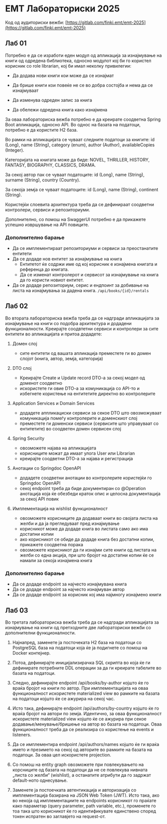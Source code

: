# ЕМТ Лабораториски 2025

Код од аудиториски вежби: [https://gitlab.com/finki.emt/emt-2025](https://gitlab.com/finki.emt/emt-2025)

## Лаб 01

Потребно е да се изработи еден модул од апликација за изнајмување на книги од одредена библиотека, односно модулот кој би го користел корисник со role librarian, кој би имал неколку привилегии:

- Да додава нови книги кои може да се изнајмат

- Да брише книги кои повеќе не се во добра состојба и нема да се изнајмуваат

- Да изменува одреден запис за книга

- Да обележи одредена книга како изнајмена

За оваа лабораториска вежба потребно е да креирате соодветна Spring Boot апликација, односно API. Во однос на базата на податоци, потребно е да користите H2 база.

Во рамки на апликацијата се чуваат следните податоци за книгите: id (Long), name (String), category (enum), author (Author), availableCopies (Integer).

Категоријата на книгата може да биде: NOVEL, THRILLER, HISTORY, FANTASY, BIOGRAPHY, CLASSICS, DRAMA.

За секој автор пак се чуваат податоците: id (Long), name (String), surname (String), country (Country).

За секоја земја се чуваат податоците: id (Long), name (String), continent (String).

Користејќи слоевита архитектура треба да се дефинираат соодветни контролери, сервиси и репозиториуми.

Дополнително, со помош на SwaggerUI потребно е да прикажете успешно извршување на API повиците.

### Дополнително барање

- Да се имплементираат репозиториуми и сервиси за преостанатите ентитети
- Да се додаде нов ентитет за изнајмување на книга
  - Ентитетот ќе содржи име од кој корисник е изнајмена книгата и референца до книгата. 
  - Да се изменат контролерот и сервисот за изнајмување на книга да го користи новиот ентитет.
- Да се додаде репозиториум, серис и ендпоинт за добивање на листа на изнајмувања за дадена книга. `/api/books/{id}/rentals`

## Лаб 02

Во втората лабораториска вежба треба да се надгради апликацијата за изнајмување на книги со подобра архитектура и додадени функционалности. Креирајте соодвтетни сервиси и контролери за сите ентитети во апликацијата и притоа додадете:

1. Домен слој
   - сите ентитети од вашата апликација преместете ги во домен слојот (книга, автор, земја, категорија)


2. DTO слој
   - Креирајте Create и Update record DTO-a за секој модел од доменот соодветно
   - искористете ги овие DTO-a за комуникација со API-то и избегнете користење на ентитетите директно во контролерите


3. Application Services и Domain Services
   - додадете аппликациски сервиси за секое DTO што овозможуваат комуникација помеѓу контролерите и доменскиот слој
   - преместете ги доменски сервиси (сервисите што управуваат со ентитетите) во соодветен домен сервисен слој


4. Spring Security
   - овозможете најава на апликацијата
   - корисниците можат да имаат улога User или Librarian
   - креирајте соодветни DTO-a за најава и регистрација


5. Анотации со Springdoc OpenAPI
   - додадете соодветни анотации во контролерите користејќи го Springdoc OpenAPI
   - секој endpoint треба да биде документиран со @Operation анотација која ќе обезбеди краток опис и целосна документација за секој API повик


6. Имплементација на wishlist функционалност
   - овозможете корисниците да додаваат книги во својата листа на желби и да ја прегледуваат пред изнајмување
   - корисникот може да додаде книга во листата само ако има достапни копии
   - ако корисникот се обиде да додаде книга без достапни копии, прикажете соодветна порака
   - oвозможете корисникот да ги изнајми сите книги од листата на желби со една акција, при што бројот на достапни копии ќе се намали за секоја изнајмена книга

### Дополнително барање

- Да се додаде endpoint за најчесто изнајмувана книга
- Да се додаде endpoint за најчесто изнајмуван автор
- Да се додаде endpoint за корисник кој има најмногу изнајмено книги

## Лаб 03

Во третата лабораториска вежба треба да се надгради апликацијата за изнајмување на книги од претходните две лабораториски вежби со дополнителни функционалности.

1. Најнапред, заменете ја посточеката H2 база на податоци со PostgreSQL база на податоци која ќе ја подигнете со помош на Docker контејнер.


2. Потоа, дефинирајте иницијализирачка SQL скрипта во која ќе ги дефинирате потребните DDL операции за да ги креирате табелите во базата на податоци.


3. Следно, дефинирајте endpoint /api/books/by-author којшто ќе го враќа бројот на книги по автор. При имплементацијата на оваа функционалност искористете materialized view во рамките на базата на податоци којшто ќе се ажурира на секој час.


4. Исто така, дефинирајте endpoint /api/authors/by-country којшто ќе го враќа бројот на автори по земја. Идентично, за оваа функционалност искористете materialized view којшто ќе се ажурира при секое додавање/менување/бришење на автор во базата на податоци. Оваа функционалност треба да се реализира со користење на events и listeners.


5. Да се имплементира endpoint /api/authors/names којшто ќе ги враќа името и презимето на секој од авторите во рамките на базата на податоци. За оваа цел искористете projection.


6. Со помош на entity graph овозможете при повлекувањето на корсниците од базата на податоци да не се повлекува нивната „листа со желби“ (wishlist), а останатите атрибути да го задржат default-ното однесување.


7. Заменете ја постоечката автентикација и авторизација со имплементација базирана на JSON Web Token (JWT). Исто така, ако во некоја од имплементациите на endpoints корисникот го праќате како параметар (query parameter, path variable, etc.), променете го тоа така што корисникот ќе го идентификувате единствено според токен испратен во заглавјето на request-от.
